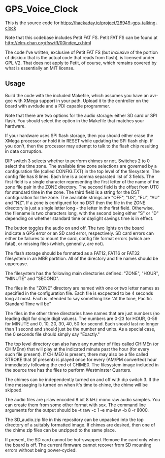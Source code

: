 # GPS_Voice_Clock

This is the source code for https://hackaday.io/project/28949-gps-talking-clock

Note that this codebase includes Petit FAT FS. Petit FAT FS can be found at http://elm-chan.org/fsw/ff/00index_p.html

The code I've written, exclusive of Petit FAT FS (but *inclusive* of the portion of diskio.c that is the actual code
that reads from flash), is licensed under GPL V2. That does not apply to Petit, of course, which remains covered by what
is essentially an MIT license.

## Usage

Build the code with the included Makefile, which assumes you have an avr-gcc with XMega support in your path. Upload
it to the controller on the board with avrdude and a PDI capable programmer.

Note that there are two options for the audio storage: either SD card or SPI flash. You should select the option in
the Makefile that matches your hardware.

If your hardware uses SPI flash storage, then you should either erase the XMega processor or hold it in RESET while
updating the SPI flash chip. If you don't, then the processor may attempt to talk to the flash chip resulting in
data corruption.

DIP switch 3 selects whether to perform chimes or not. Switches 2 to 0 select the time zone. The available
time zone selections are governed by a configuration file (called CONFIG.TXT) in the top level of the filesystem. The config
file has 8 lines. Each line is a comma separated list of 3 fields. The first field is a single character representing the
first letter of the name of the zone file pair in the ZONE directory. The second field is the offset from UTC for standard
time in the zone. The third field is a string for the DST configuration for the zone. The available strings are "OFF", "US",
"EU", "AU" and "NZ". If a zone is configured for no DST then the file in the ZONE directory is just a single letter long - the
letter in the first field. Otherwise, the filename is two characters long, with the second being either "S" or "D" depending
on whether standard time or daylight savings time is in effect.

The button toggles the audio on and off. The two lights on the board indicate a GPS error or an SD card error, respectively. SD
card errors can either be failures to mount the card, config file format errors (which are fatal), or missing files (which,
generally, are not).

The flash storage should be formatted as a FAT12, FAT16 or FAT32 filesystem in an MBR partition. All of the directory and file names should be uppercase.

The filesystem has the following main directories defined: "ZONE", "HOUR", "MINUTE" and "SECOND".

The files in the "ZONE" directory are named with one or two letter names as specified in the configuration file. Each file is
excpected to be 4 seconds long at most. Each is intended to say something like "At the tone, Pacific Standard Time will be"

The files in the other three directories have names that are just numbers (no leading digit for single digit values). The numbers are
0-23 for HOUR, 0-59 for MINUTE and 0, 10, 20, 30, 40, 50 for second. Each should last no longer than 1 second and should just be the
number and units. As a special case, the 0 seconds file should simply say "Exactly."

The top level directory can also have any number of files called CHIMEn (or CHIMEnn) that will play at the indicated minute
past the hour (for every such file present). If CHIME0 is present, there may also be a file called STROKE that (if present)
is played once for every (AM/PM converted) hour immediately following the end of CHIME0. The filesystem image included in the
source tree has the files to perform Westminster Quarters.

The chimes can be independently turned on and off with dip switch 3. If the time messaging is turned on when it's time
to chime, the chime will be skipped.

The audio files are µ-law encoded 8 bit 8 kHz mono raw audio samples. You can create them from some other format with sox. The
command line arguments for the output should be -t raw -c 1 -e mu-law -b 8 -r 8000.

The SD_audio.zip file in this repository can be unpacked into the top directory of a suitably formatted image. If chimes are desired, then one of the chime zip files can be unzipped to the same place.

If present, the SD card cannot be hot-swapped. Remove the card only when the board is off. The current firmware cannot recover from SD mounting errors
without being power-cycled.
